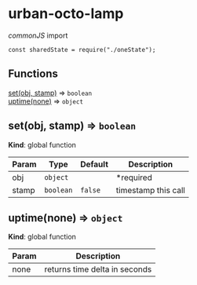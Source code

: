 # urban-octo-lamp

_commonJS_ import

    const sharedState = require("./oneState");
## Functions

<dl>
<dt><a href="#set">set(obj, stamp)</a> ⇒ <code>boolean</code></dt>
<dd></dd>
<dt><a href="#uptime">uptime(none)</a> ⇒ <code>object</code></dt>
<dd></dd>
</dl>

<a name="set"></a>

## set(obj, stamp) ⇒ <code>boolean</code>
**Kind**: global function  

| Param | Type | Default | Description |
| --- | --- | --- | --- |
| obj | <code>object</code> |  | *required |
| stamp | <code>boolean</code> | <code>false</code> | timestamp this call |

<a name="uptime"></a>

## uptime(none) ⇒ <code>object</code>
**Kind**: global function  

| Param | Description |
| --- | --- |
| none | returns time delta in seconds |

